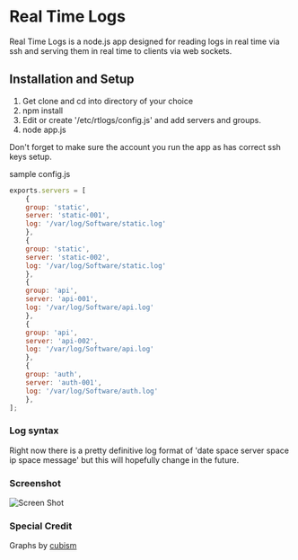 # Real Time Logs 

Real Time Logs is a node.js app designed for reading logs in real time via ssh and serving them in real time to clients via web sockets.

## Installation and Setup
1. Get clone and cd into directory of your choice
2. npm install
3. Edit or create '/etc/rtlogs/config.js' and add servers and groups.
4. node app.js 

Don't forget to make sure the account you run the app as has correct ssh keys setup. 

sample config.js
```javascript
exports.servers = [
	{
	group: 'static', 
	server: 'static-001', 
	log: '/var/log/Software/static.log'
	},
	{
	group: 'static',
	server: 'static-002',
	log: '/var/log/Software/static.log'
	},
	{
	group: 'api',
	server: 'api-001',
	log: '/var/log/Software/api.log'
	},
	{
	group: 'api',
	server: 'api-002',
	log: '/var/log/Software/api.log'
	},
	{
	group: 'auth',
	server: 'auth-001',
	log: '/var/log/Software/auth.log'
	},
];
```
### Log syntax
Right now there is a pretty definitive log format of 'date space server space ip space message' but this will hopefully change in the future.

### Screenshot
![Screen Shot](http://i.imgur.com/9lh8c.png)

### Special Credit
Graphs by [cubism](https://github.com/square/cubism/)